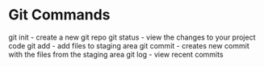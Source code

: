 # Git Commands

git init - create a new git repo
git status - view the changes to your project code
git add - add files to staging area
git commit - creates new commit with the files from the staging area
git log - view recent commits